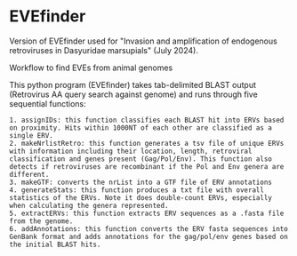 # EVEfinder
Version of EVEfinder used for "Invasion and amplification of endogenous retroviruses in Dasyuridae marsupials" (July 2024).

Workflow to find EVEs from animal genomes

This python program (EVEfinder) takes tab-delimited BLAST output (Retrovirus AA query search against genome) and runs through five sequential functions:

    1. assignIDs: this function classifies each BLAST hit into ERVs based on proximity. Hits within 1000NT of each other are classified as a single ERV.
    2. makeNrlistRetro: this function generates a tsv file of unique ERVs with information including their location, length, retroviral classification and genes present (Gag/Pol/Env). This function also detects if retroviruses are recombinant if the Pol and Env genera are different.
    3. makeGTF: converts the nrList into a GTF file of ERV annotations
    4. generateStats: this function produces a txt file with overall statistics of the ERVs. Note it does double-count ERVs, especially when calculating the genera represented.
    5. extractERVs: this function extracts ERV sequences as a .fasta file from the genome.
    6. addAnnotations: this function converts the ERV fasta sequences into GenBank format and adds annotations for the gag/pol/env genes based on the initial BLAST hits.


